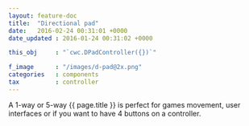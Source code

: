 ```yaml
---
layout: feature-doc
title:  "Directional pad"
date:   2016-02-24 00:31:01 +0000
date_updated : 2016-01-24 00:31:02 +0000

this_obj     : "`cwc.DPadController({})`"

f_image      : "/images/d-pad@2x.png"
categories   : components
tax          : controller
---
```

A 1-way or 5-way {{ page.title }} is perfect for games movement, user interfaces or if you want to have 4 buttons on a controller.
<!--more-->
<!--
![alt text]( {{ page.f_image }} "{{ page.title }}")

### HTML markup
A basic {{ page.title }} can be created with minimal markup by adding the attribute `data-cwc-controller="d-pad"` to the HTML elements you wish to make {{ page.title }}. This will also need to be followed by a set of `data-cwc-btn` in order to create a set of button for the {{ page.title }}

Add a the cwc style to your {{ page.title }} with the `.cwc-style` class.

{% highlight html linenos %}
<section class="dpad cwc-style" data-cwc-controller="dpad" >
    <span data-cwc-btn="up" ></span>
    <span data-cwc-btn="right" ></span>
    <span data-cwc-btn="down" ></span>
    <span data-cwc-btn="left" ></span>
    <span data-cwc-btn="enter" ></span>
</section>
{% endhighlight %}

### JavaScript declaration
To create a new instance of {{ page.title }} The file `_DpadController.js` must be included in the ***cwc* main JS file to use this plugin, along with `_ControllerMaster.js`.

{% highlight javascript linenos %}
/*------------------------------------------------------
* @object - CWC Main ControllerMaster Object
* @info   - initiate CWC ControllerMaster Object
*/
ControllerMaster = new cwc.ControllerMaster({
})

window.onload = function() {
    /*------------------------------------------------------
    * @object - CWC Main DPadController Object
    * @info   - initiate CWC DPadController Object
    */
    DPad = new cwc.DPadController({
    });
};
{% endhighlight %}


[comment]: <> (--------------------------------------------------------------------------------------------------------)

## {{ page.title }} Instructions
Additional settings can be added to each {{ page.title }} through the use of the `data-cwc-instructions` data attribute.

| Properties    | Type    | Description                                                |
| ------------- | ------- | --------------                                             |
| on-tap        | Hook    | Requires custom hook to be call when the button is invoked |

{% highlight html linenos %}
data-cwc-instructions='{ "on-tap" : "on-move-navigation"  }'
<div data-cwc-controller="d-pad"
  data-cwc-instructions='{ "on-move" : "hook:custom-hook"  }' >
</div>
{% endhighlight %}

>When the hook is invoked by the `on-tap` instruction the feedback information is passed back into that hooks method can be found here [controller-feedback-data]({% post_url 2016-02-24-ControllerFeedbackData %}).

## Setting up to work with Navgroup
The following code snippet shows how to connect the  {{ page.title }} up with the [Navgroups]({% post_url 2016-02-24-Navgroup %}) component though the use of adding the `d-hook:cwc:navgroup-action` hook to the on-tap instruction.

#### Display Javascript markup
{% highlight javascript linenos %}
/*------------------------------------------------------
* @object - CWC Main Hooks Object
* @info   - initiate CWC Hooks Object
*/
Hooks = new cwc.Hooks({
});

window.onload = function() {
  /*------------------------------------------------------
  * @object - CWC Main Navgroup Object
  * @info   - initiate CWC Navgroup Object
  */
  Navgroup = new cwc.Navgroup({ });
};
{% endhighlight %}

#### Controller HTML markup
{% highlight html linenos %}
<section class="dpad cwc-style" data-cwc-controller="dpad"
    data-cwc-instructions='{ "on-tap" : "d-hook:cwc:navgroup-action"  }' >
    <span data-cwc-btn="up" ></span>
    <span data-cwc-btn="right" ></span>
    <span data-cwc-btn="down" ></span>
    <span data-cwc-btn="left" ></span>
    <span data-cwc-btn="enter" ></span>
</section>
{% endhighlight %}

#### Controller Javascript markup
{% highlight javascript linenos %}
/*------------------------------------------------------
* @object - CWC Main Hooks Object
* @info   - initiate CWC Hooks Object
*/
Hooks = new cwc.Hooks({
});

/*------------------------------------------------------
* @object - CWC Main ControllerMaster Object
* @info   - initiate CWC ControllerMaster Object
*/
ControllerMaster = new cwc.ControllerMaster({
});

window.onload = function() {
    /*------------------------------------------------------
    * @Object AnalogPad
    * Main AnalogPad object
    */
    AnalogPad = new cwc.DPadController({
    });
};
{% endhighlight %}
 -->